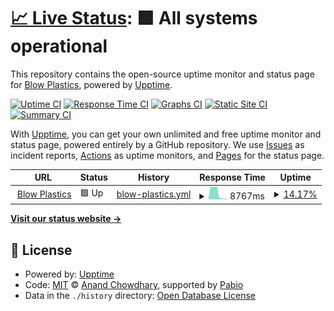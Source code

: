 # [📈 Live Status](https://status.blowplastics.com): <!--live status--> **🟩 All systems operational**

This repository contains the open-source uptime monitor and status page for [Blow Plastics](blowplastics.com), powered by [Upptime](https://github.com/upptime/upptime).

[![Uptime CI](https://github.com/blowplastics/bp-status/workflows/Uptime%20CI/badge.svg)](https://github.com/blowplastics/bp-status/actions?query=workflow%3A%22Uptime+CI%22)
[![Response Time CI](https://github.com/blowplastics/bp-status/workflows/Response%20Time%20CI/badge.svg)](https://github.com/blowplastics/bp-status/actions?query=workflow%3A%22Response+Time+CI%22)
[![Graphs CI](https://github.com/blowplastics/bp-status/workflows/Graphs%20CI/badge.svg)](https://github.com/blowplastics/bp-status/actions?query=workflow%3A%22Graphs+CI%22)
[![Static Site CI](https://github.com/blowplastics/bp-status/workflows/Static%20Site%20CI/badge.svg)](https://github.com/blowplastics/bp-status/actions?query=workflow%3A%22Static+Site+CI%22)
[![Summary CI](https://github.com/blowplastics/bp-status/workflows/Summary%20CI/badge.svg)](https://github.com/blowplastics/bp-status/actions?query=workflow%3A%22Summary+CI%22)

With [Upptime](https://upptime.js.org), you can get your own unlimited and free uptime monitor and status page, powered entirely by a GitHub repository. We use [Issues](https://github.com/blowplastics/bp-status/issues) as incident reports, [Actions](https://github.com/blowplastics/bp-status/actions) as uptime monitors, and [Pages](https://status.blowplastics.com) for the status page.

<!--start: status pages-->
<!-- This summary is generated by Upptime (https://github.com/upptime/upptime) -->
<!-- Do not edit this manually, your changes will be overwritten -->
<!-- prettier-ignore -->
| URL | Status | History | Response Time | Uptime |
| --- | ------ | ------- | ------------- | ------ |
| <img alt="" src="https://icons.duckduckgo.com/ip3/www.blowplastics.com.ico" height="13"> [Blow Plastics](https://www.blowplastics.com/) | 🟩 Up | [blow-plastics.yml](https://github.com/blowplastics/bp-status/commits/HEAD/history/blow-plastics.yml) | <details><summary><img alt="Response time graph" src="./graphs/blow-plastics/response-time-week.png" height="20"> 8767ms</summary><br><a href="https://status.blowplastics.com/history/blow-plastics"><img alt="Response time 7122" src="https://img.shields.io/endpoint?url=https%3A%2F%2Fraw.githubusercontent.com%2Fblowplastics%2Fbp-status%2FHEAD%2Fapi%2Fblow-plastics%2Fresponse-time.json"></a><br><a href="https://status.blowplastics.com/history/blow-plastics"><img alt="24-hour response time 1533" src="https://img.shields.io/endpoint?url=https%3A%2F%2Fraw.githubusercontent.com%2Fblowplastics%2Fbp-status%2FHEAD%2Fapi%2Fblow-plastics%2Fresponse-time-day.json"></a><br><a href="https://status.blowplastics.com/history/blow-plastics"><img alt="7-day response time 8767" src="https://img.shields.io/endpoint?url=https%3A%2F%2Fraw.githubusercontent.com%2Fblowplastics%2Fbp-status%2FHEAD%2Fapi%2Fblow-plastics%2Fresponse-time-week.json"></a><br><a href="https://status.blowplastics.com/history/blow-plastics"><img alt="30-day response time 8025" src="https://img.shields.io/endpoint?url=https%3A%2F%2Fraw.githubusercontent.com%2Fblowplastics%2Fbp-status%2FHEAD%2Fapi%2Fblow-plastics%2Fresponse-time-month.json"></a><br><a href="https://status.blowplastics.com/history/blow-plastics"><img alt="1-year response time 7122" src="https://img.shields.io/endpoint?url=https%3A%2F%2Fraw.githubusercontent.com%2Fblowplastics%2Fbp-status%2FHEAD%2Fapi%2Fblow-plastics%2Fresponse-time-year.json"></a></details> | <details><summary><a href="https://status.blowplastics.com/history/blow-plastics">14.17%</a></summary><a href="https://status.blowplastics.com/history/blow-plastics"><img alt="All-time uptime 63.58%" src="https://img.shields.io/endpoint?url=https%3A%2F%2Fraw.githubusercontent.com%2Fblowplastics%2Fbp-status%2FHEAD%2Fapi%2Fblow-plastics%2Fuptime.json"></a><br><a href="https://status.blowplastics.com/history/blow-plastics"><img alt="24-hour uptime 0.00%" src="https://img.shields.io/endpoint?url=https%3A%2F%2Fraw.githubusercontent.com%2Fblowplastics%2Fbp-status%2FHEAD%2Fapi%2Fblow-plastics%2Fuptime-day.json"></a><br><a href="https://status.blowplastics.com/history/blow-plastics"><img alt="7-day uptime 14.17%" src="https://img.shields.io/endpoint?url=https%3A%2F%2Fraw.githubusercontent.com%2Fblowplastics%2Fbp-status%2FHEAD%2Fapi%2Fblow-plastics%2Fuptime-week.json"></a><br><a href="https://status.blowplastics.com/history/blow-plastics"><img alt="30-day uptime 42.23%" src="https://img.shields.io/endpoint?url=https%3A%2F%2Fraw.githubusercontent.com%2Fblowplastics%2Fbp-status%2FHEAD%2Fapi%2Fblow-plastics%2Fuptime-month.json"></a><br><a href="https://status.blowplastics.com/history/blow-plastics"><img alt="1-year uptime 63.58%" src="https://img.shields.io/endpoint?url=https%3A%2F%2Fraw.githubusercontent.com%2Fblowplastics%2Fbp-status%2FHEAD%2Fapi%2Fblow-plastics%2Fuptime-year.json"></a></details>

<!--end: status pages-->

[**Visit our status website →**](https://status.blowplastics.com)

## 📄 License

- Powered by: [Upptime](https://github.com/upptime/upptime)
- Code: [MIT](./LICENSE) © [Anand Chowdhary](https://anandchowdhary.com), supported by [Pabio](https://pabio.com)
- Data in the `./history` directory: [Open Database License](https://opendatacommons.org/licenses/odbl/1-0/)
